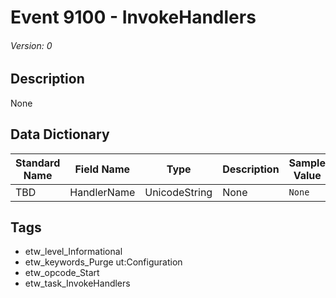 # Event 9100 - InvokeHandlers
###### Version: 0

## Description
None

## Data Dictionary
|Standard Name|Field Name|Type|Description|Sample Value|
|---|---|---|---|---|
|TBD|HandlerName|UnicodeString|None|`None`|

## Tags
* etw_level_Informational
* etw_keywords_Purge ut:Configuration
* etw_opcode_Start
* etw_task_InvokeHandlers